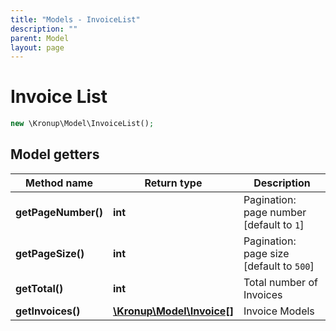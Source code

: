 ```yaml
---
title: "Models - InvoiceList"
description: ""
parent: Model
layout: page
---
```


# Invoice List

```php
new \Kronup\Model\InvoiceList();
```

## Model getters

Method name | Return type | Description
------------ | ------------- | -------------
**getPageNumber()** | **int** | Pagination: page number   [default to `1`]
**getPageSize()** | **int** | Pagination: page size   [default to `500`]
**getTotal()** | **int** | Total number of Invoices
**getInvoices()** | [**\Kronup\Model\Invoice[]**](../Invoice) | Invoice Models

